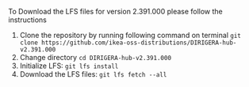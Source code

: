 To Download the LFS files for version 2.391.000 please follow the instructions

1. Clone the repository by running following command on terminal `git clone https://github.com/ikea-oss-distributions/DIRIGERA-hub-v2.391.000`
2. Change directory `cd DIRIGERA-hub-v2.391.000`
3. Initialize LFS: `git lfs install`
4. Download the LFS files: `git lfs fetch --all`
